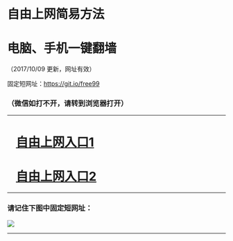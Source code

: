 ﻿# 自由上网简易方法

# 电脑、手机一键翻墙

（2017/10/09 更新，网址有效）

固定短网址：https://git.io/free99

### （微信如打不开，请转到浏览器打开）


***





# &nbsp;&nbsp; <a href="http://ft1999210939.fwq-tz-1001.info/fwqtz01.html?t=10090013467 " target="_blank">自由上网入口1</a>
# &nbsp;&nbsp; <a href="http://ft2230928324.fwq-tz-1002.info/fwqtz02.html?t=100900128185 " target="_blank">自由上网入口2</a>
***

### 请记住下图中固定短网址：

<img src="https://s3-us-west-2.amazonaws.com/fwq-1001/yjfq-20170905okok.png" /> 


***


